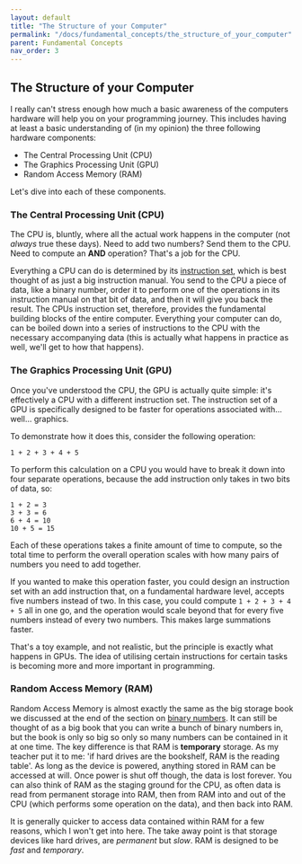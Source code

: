 ```yaml
---
layout: default
title: "The Structure of your Computer"
permalink: "/docs/fundamental_concepts/the_structure_of_your_computer"
parent: Fundamental Concepts
nav_order: 3
---
```


## The Structure of your Computer
I really can't stress enough how much a basic awareness of the computers hardware will help you on your programming journey. This includes having at least a basic understanding of (in my opinion) the three following hardware components:

- The Central Processing Unit (CPU)
- The Graphics Processing Unit (GPU)
- Random Access Memory (RAM)

Let's dive into each of these components.

### The Central Processing Unit (CPU)
The CPU is, bluntly, where all the actual work happens in the computer (not _always_ true these days). Need to add two numbers? Send them to the CPU. Need to compute an __AND__ operation? That's a job for the CPU.

Everything a CPU can do is determined by its [instruction set](https://en.wikipedia.org/wiki/Instruction_set_architecture), which is best thought of as just a big instruction manual. You send to the CPU a piece of data, like a binary number, order it to perform one of the operations in its instruction manual on that bit of data, and then it will give you back the result. The CPUs instruction set, therefore, provides the fundamental building blocks of the entire computer. Everything your computer can do, can be boiled down into a series of instructions to the CPU with the necessary accompanying data (this is actually what happens in practice as well, we'll get to how that happens).

### The Graphics Processing Unit (GPU)
Once you've understood the CPU, the GPU is actually quite simple: it's effectively a CPU with a different instruction set. The instruction set of a GPU is specifically designed to be faster for operations associated with... well... graphics.

To demonstrate how it does this, consider the following operation:

`1 + 2 + 3 + 4 + 5`

To perform this calculation on a CPU you would have to break it down into four separate operations, because the add instruction only takes in two bits of data, so:

`1 + 2 = 3`\
`3 + 3 = 6`\
`6 + 4 = 10`\
`10 + 5 = 15`

Each of these operations takes a finite amount of time to compute, so the total time to perform the overall operation scales with how many pairs of numbers you need to add together.

If you wanted to make this operation faster, you could design an instruction set with an add instruction that, on a fundamental hardware level, accepts five numbers instead of two. In this case, you could compute `1 + 2 + 3 + 4 + 5` all in one go, and the operation would scale beyond that for every five numbers instead of every two numbers. This makes large summations faster.

That's a toy example, and not realistic, but the principle is exactly what happens in GPUs. The idea of utilising certain instructions for certain tasks is becoming more and more important in programming.

### Random Access Memory (RAM)
Random Access Memory is almost exactly the same as the big storage book we discussed at the end of the section on [binary numbers](./binary_numbers). It can still be thought of as a big book that you can write a bunch of binary numbers in, but the book is only so big so only so many numbers can be contained in it at one time. The key difference is that RAM is __temporary__ storage. As my teacher put it to me: 'if hard drives are the bookshelf, RAM is the reading table'. As long as the device is powered, anything stored in RAM can be accessed at will. Once power is shut off though, the data is lost forever. You can also think of RAM as the staging ground for the CPU, as often data is read from permanent storage into RAM, then from RAM into and out of the CPU (which performs some operation on the data), and then back into RAM.

It is generally quicker to access data contained within RAM for a few reasons, which I won't get into here. The take away point is that storage devices like hard drives, are _permanent_ but _slow_. RAM is designed to be _fast_ and _temporary_.